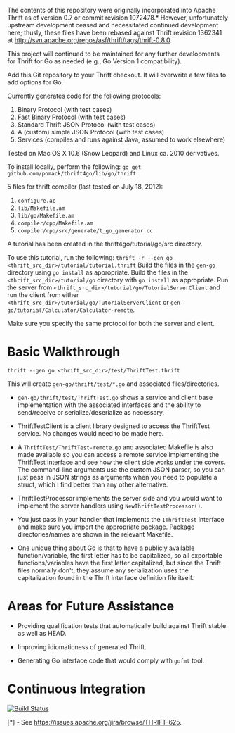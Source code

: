 The contents of this repository were originally incorporated into Apache Thrift
as of version 0.7 or commit revision 1072478.*  However, unfortunately upstream
development ceased and necessitated continued development here; thusly, these
files have been rebased against Thrift revision 1362341 at
http://svn.apache.org/repos/asf/thrift/tags/thrift-0.8.0.

This project will continued to be maintained for any further developments for
Thrift for Go as needed (e.g., Go Version 1 compatibility).

Add this Git repository to your Thrift checkout.  It will overwrite a few files
to add options for Go.

Currently generates code for the following protocols:

1. Binary Protocol (with test cases)
2. Fast Binary Protocol (with test cases)
3. Standard Thrift JSON Protocol (with test cases)
4. A (custom) simple JSON Protocol (with test cases)
5. Services (compiles and runs against Java, assumed to work elsewhere)

Tested on Mac OS X 10.6 (Snow Leopard) and Linux ca. 2010 derivatives.

To install locally, perform the following:
  ``go get github.com/pomack/thrift4go/lib/go/thrift``

5 files for thrift compiler (last tested on July 18, 2012):

1. ``configure.ac``
2. ``lib/Makefile.am``
3. ``lib/go/Makefile.am``
4. ``compiler/cpp/Makefile.am``
5. ``compiler/cpp/src/generate/t_go_generator.cc``

A tutorial has been created in the thrift4go/tutorial/go/src directory.

To use this tutorial, run the following:
    ``thrift -r --gen go <thrift_src_dir>/tutorial/tutorial.thrift``
Build the files in the ``gen-go`` directory using ``go install`` as
appropriate.
Build the files in the ``<thrift_src_dir>/tutorial/go`` directory with
``go install`` as appropriate.
Run the server from ``<thrift_src_dir>/tutorial/go/TutorialServerClient`` and
run the client from either
``<thrift_src_dir>/tutorial/go/TutorialServerClient`` or
``gen-go/tutorial/Calculator/Calculator-remote``.

Make sure you specify the same protocol for both the server and client.

# Basic Walkthrough

``thrift --gen go <thrift_src_dir>/test/ThriftTest.thrift``

This will create ``gen-go/thrift/test/*.go`` and associated files/directories.

- ``gen-go/thrift/test/ThriftTest.go`` shows a service and client base
implementation with the associated interfaces and the ability to send/receive
or serialize/deserialize as necessary.

- ThriftTestClient is a client library designed to access the ThriftTest
service.  No changes would need to be made here.

- A ``ThriftTest/ThriftTest-remote.go`` and associated Makefile is also made
available so you can access a remote service implementing the ThriftTest
interface and see how the client side works under the covers.  The command-line
arguments use the custom JSON parser, so you can just pass in JSON strings as
arguments when you need to populate a struct, which I find better than any
other alternative.

- ThriftTestProcessor implements the server side and you would want to implement
the server handlers using ``NewThriftTestProcessor()``.

- You just pass in your handler that implements the ``IThriftTest`` interface
and make sure you import the appropriate package.  Package directories/names
are shown in the relevant Makefile.

- One unique thing about Go is that to have a publicly available
function/variable, the first letter has to be capitalized, so all exportable
functions/variables have the first letter capitalized, but since the Thrift
files normally don't, they assume any serialization uses the capitalization
found in the Thrift interface definition file itself.

# Areas for Future Assistance

- Providing qualification tests that automatically build against Thrift stable
as well as HEAD.

- Improving idiomaticness of generated Thrift.

- Generating Go interface code that would comply with ``gofmt`` tool.

# Continuous Integration

[![Build Status](https://secure.travis-ci.org/pomack/thrift4go.png?branch=master)](http://travis-ci.org/pomack/thrift4go)


[*] - See https://issues.apache.org/jira/browse/THRIFT-625.
